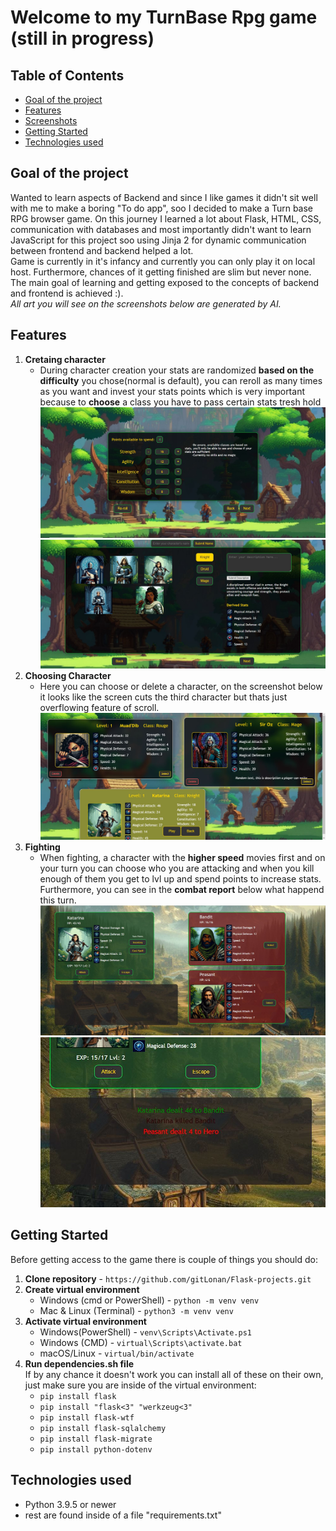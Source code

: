 # Welcome to my TurnBase Rpg game (still in progress)

## Table of Contents
- [Goal of the project](#goal-of-the-project)
- [Features](#features)
- [Screenshots](#screenshots)
- [Getting Started](#getting-started)
- [Technologies used](#technologies-used)

## Goal of the project  
Wanted to learn aspects of Backend and since I like games it didn't sit well with me to make a boring "To do app", soo I decided to make a Turn base RPG browser game. On this journey I learned a lot about Flask, HTML, CSS, communication with databases and most importantly didn't want to learn JavaScript for this project soo using Jinja 2 for dynamic communication between frontend and backend
helped a lot.  
Game is currently in it's infancy and currently you can only play it on local host. Furthermore, chances of it getting finished are slim but never none. The main goal of learning and getting exposed to the concepts of backend and frontend is achieved :).  
*All art you will see on the screenshots below are generated by AI.*

## Features  
1. **Cretaing character**  
   * During character creation your stats are randomized **based on the difficulty** you chose(normal is default), you can reroll as many times as you want and invest your stats points which is very important because to **choose** a class you have to pass certain stats tresh hold 
   ![Alt Text](/screenshots_for_README/char-creation-stats.JPG)    
   ![Character Selection Screen](/screenshots_for_README/char-creation-characters.JPG)  
2. **Choosing Character**  
   * Here you can choose or delete a character, on the screenshot below it looks like the screen cuts the third character but thats just overflowing feature of scroll.
   ![Alt Text](/screenshots_for_README/character%20selection.JPG)  
3. **Fighting**  
   * When fighting, a character with the **higher speed** movies first and on your turn you can choose who you are attacking and when you kill enough of them you get to lvl up and spend points to increase stats. Furthermore, you can see in the **combat report** below what happend this turn.  
   ![Alt Text](/screenshots_for_README/char%20fighting.JPG)  
   ![Alt Text](/screenshots_for_README/combat%20text.JPG)



## Getting Started
Before getting access to the game there is couple of things you should do:
1. **Clone repository** - `https://github.com/gitLonan/Flask-projects.git`
2. **Create virtual environment**
   * Windows (cmd or PowerShell) - `python -m venv venv`
   * Mac & Linux (Terminal) - `python3 -m venv venv`
3. **Activate virtual environment**
   * Windows(PowerShell) - `venv\Scripts\Activate.ps1`
   * Windows (CMD) - `virtual\Scripts\activate.bat`
   * macOS/Linux - `virtual/bin/activate`
4. **Run dependencies.sh file**  
   If by any chance it doesn't work you can install all of these on their own, just make sure you are inside of the virtual environment: 
      * `pip install flask`
      * `pip install "flask<3" "werkzeug<3"`
      * `pip install flask-wtf`
      * `pip install flask-sqlalchemy`
      * `pip install flask-migrate`
      * `pip install python-dotenv`


## Technologies used
 - Python 3.9.5 or newer
 - rest are found inside of a file "requirements.txt"
